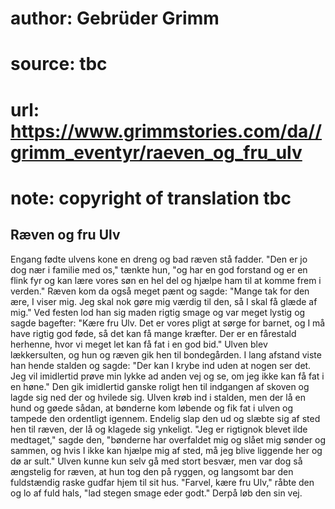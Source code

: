 # author: Gebrüder Grimm
# source: tbc
# url: https://www.grimmstories.com/da//grimm_eventyr/raeven_og_fru_ulv
# note: copyright of translation tbc

## Ræven og fru Ulv 

Engang fødte ulvens kone en dreng og bad ræven stå fadder. "Den er jo
dog nær i familie med os," tænkte hun, "og har en god forstand og er
en flink fyr og kan lære vores søn en hel del og hjælpe ham til at komme
frem i verden." Ræven kom da også meget pænt og sagde: "Mange tak for
den ære, I viser mig. Jeg skal nok gøre mig værdig til den, så I skal få
glæde af mig." Ved festen lod han sig maden rigtig smage og var meget
lystig og sagde bagefter: "Kære fru Ulv. Det er vores pligt at sørge
for barnet, og I må have rigtig god føde, så det kan få mange kræfter.
Der er en fårestald herhenne, hvor vi meget let kan få fat i en god
bid." Ulven blev lækkersulten, og hun og ræven gik hen til bondegården.
I lang afstand viste han hende stalden og sagde: "Der kan I krybe ind
uden at nogen ser det. Jeg vil imidlertid prøve min lykke ad anden vej
og se, om jeg ikke kan få fat i en høne." Den gik imidlertid ganske
roligt hen til indgangen af skoven og lagde sig ned der og hvilede sig.
Ulven krøb ind i stalden, men der lå en hund og gøede sådan, at bønderne
kom løbende og fik fat i ulven og tampede den ordentligt igennem.
Endelig slap den ud og slæbte sig af sted hen til ræven, der lå og
klagede sig ynkeligt. "Jeg er rigtignok blevet ilde medtaget," sagde
den, "bønderne har overfaldet mig og slået mig sønder og sammen, og
hvis I ikke kan hjælpe mig af sted, må jeg blive liggende her og dø ar
sult." Ulven kunne kun selv gå med stort besvær, men var dog så
ængstelig for ræven, at hun tog den på ryggen, og langsomt bar den
fuldstændig raske gudfar hjem til sit hus. "Farvel, kære fru Ulv,"
råbte den og lo af fuld hals, "lad stegen smage eder godt." Derpå løb
den sin vej.
